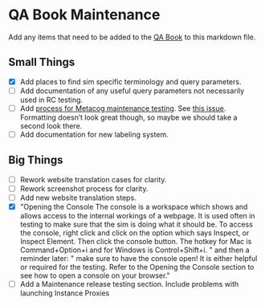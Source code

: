 # QA Book Maintenance

Add any items that need to be added to the [QA Book](https://github.com/phetsims/QA/blob/master/doc/qa-book.md) to this markdown file.

## Small Things

- [x] Add places to find sim specific terminology and query parameters.
- [ ] Add documentation of any useful query parameters not necessarily used in RC testing.
- [ ] Add [process for Metacog maintenance testing](https://github.com/phetsims/QA/issues/187#issue-360088338). See [this issue](https://github.com/phetsims/QA/issues/191). Formatting doesn’t look great though, so maybe we should take a second look there.
- [ ] Add documentation for new labeling system.

## Big Things

- [ ] Rework website translation cases for clarity.
- [ ] Rework screenshot process for clarity.
- [ ] Add new website translation steps.
- [x] "Opening the Console
The console is a workspace which shows and allows access to the internal workings of a webpage. It is used often in testing to make sure that the sim is doing what it should be. To access the console, right click and click on the option which says Inspect, or Inspect Element. Then click the console button. The hotkey for Mac is Command+Option+i and for Windows is Control+Shift+i. " and then a reminder later:
" make sure to have the console open! It is either helpful or required for the testing. Refer to the Opening the Console section to see how to open a console on your browser."
- [ ] Add a Maintenance release testing section. Include problems with launching Instance Proxies
